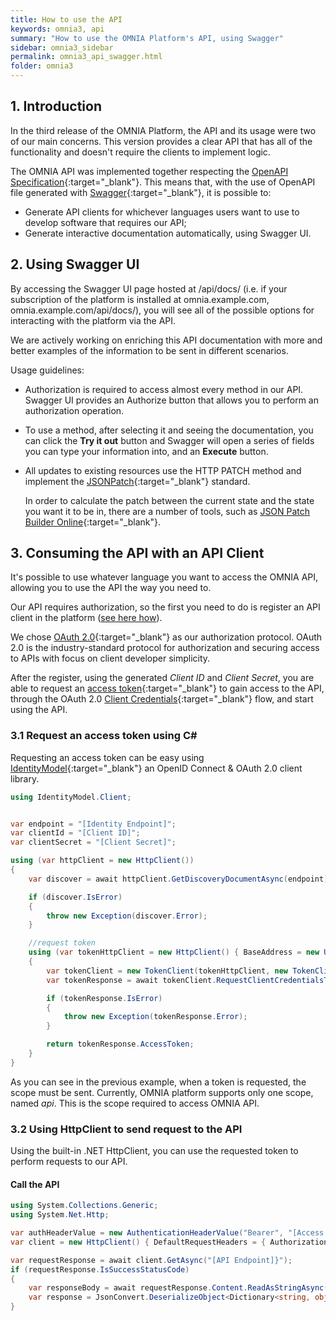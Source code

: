 ```yaml
---
title: How to use the API
keywords: omnia3, api
summary: "How to use the OMNIA Platform's API, using Swagger"
sidebar: omnia3_sidebar
permalink: omnia3_api_swagger.html
folder: omnia3
---
```


## 1. Introduction
In the third release of the OMNIA Platform, the API and its usage were two of our main concerns. This version provides a clear API that has all of the functionality and doesn't require the clients to implement logic.

The OMNIA API was implemented together respecting the [OpenAPI Specification](https://swagger.io/specification/){:target="\_blank"}. This means that, with the use of OpenAPI file generated with [Swagger](https://swagger.io/docs/specification/about/){:target="\_blank"}, it is possible to:
- Generate API clients for whichever languages users want to use to develop software that requires our API;
- Generate interactive documentation automatically, using Swagger UI.

## 2. Using Swagger UI

By accessing the Swagger UI page hosted at /api/docs/ (i.e. if your subscription of the platform is installed at omnia.example.com, omnia.example.com/api/docs/), you will see all of the possible options for interacting with the platform via the API.

We are actively working on enriching this API documentation with more and  better examples of the information to be sent in different scenarios.

Usage guidelines:
- Authorization is required to access almost every method in our API. Swagger UI provides an Authorize button that allows you to perform an authorization operation.
- To use a method, after selecting it and seeing the documentation, you can click the **Try it out** button and Swagger will open a series of fields you can type your information into, and an **Execute** button.
- All updates to existing resources use the HTTP PATCH method and implement the [JSONPatch](https://jsonpatch.com/){:target="\_blank"} standard.

  In order to calculate the patch between the current state and the state you want it to be in, there are a number of tools, such as [JSON Patch Builder Online](https://json-patch-builder-online.github.io/){:target="\_blank"}.

## 3. Consuming the API with an API Client
 It's possible to use whatever language you want to access the OMNIA API, allowing you to use the API the way you need to.

Our API requires authorization, so the first you need to do is register an API client in the platform ([see here how](omnia3_management_introduction.html#4-api-clients)).

We chose [OAuth 2.0](https://www.oauth.com/){:target="\_blank"} as our authorization protocol. OAuth 2.0 is the industry-standard protocol for authorization and securing access to APIs with focus on client developer simplicity.

After the register, using the generated _Client ID_ and _Client Secret_, you are able to request an [access token](https://www.oauth.com/oauth2-servers/access-tokens/){:target="\_blank"} to gain access to the API, through the OAuth 2.0 [Client Credentials](https://tools.ietf.org/html/rfc6749#section-1.3.4){:target="\_blank"} flow, and start using the API.

### 3.1 Request an access token using C\#

Requesting an access token can be easy using [IdentityModel](https://www.nuget.org/packages/identitymodel/){:target="\_blank"} an OpenID Connect & OAuth 2.0 client library.


```C#
using IdentityModel.Client;


var endpoint = "[Identity Endpoint]";
var clientId = "[Client ID]";
var clientSecret = "[Client Secret]";

using (var httpClient = new HttpClient())
{
    var discover = await httpClient.GetDiscoveryDocumentAsync(endpoint);

    if (discover.IsError)
    {
        throw new Exception(discover.Error);
    }

    //request token
    using (var tokenHttpClient = new HttpClient() { BaseAddress = new Uri(discover.TokenEndpoint) })
    {
        var tokenClient = new TokenClient(tokenHttpClient, new TokenClientOptions() { ClientId = clientId, ClientSecret = clientSecret });
        var tokenResponse = await tokenClient.RequestClientCredentialsTokenAsync("api");

        if (tokenResponse.IsError)
        {
            throw new Exception(tokenResponse.Error);
        }

        return tokenResponse.AccessToken;
    }
}

```

As you can see in the previous example, when a token is requested, the scope must be sent. Currently, OMNIA platform supports only one scope, named *api*. This is the scope required to access OMNIA API.

### 3.2 Using HttpClient to send request to the API

Using the built-in .NET HttpClient, you can use the requested token to perform requests to our API.


#### Call the API

```C#
using System.Collections.Generic;
using System.Net.Http;

var authHeaderValue = new AuthenticationHeaderValue("Bearer", "[Access Token]");
var client = new HttpClient() { DefaultRequestHeaders = { Authorization = authHeaderValue } };

var requestResponse = await client.GetAsync("[API Endpoint]}");
if (requestResponse.IsSuccessStatusCode)
{
    var responseBody = await requestResponse.Content.ReadAsStringAsync();
	var response = JsonConvert.DeserializeObject<Dictionary<string, object>>(responseBody);
}
```
